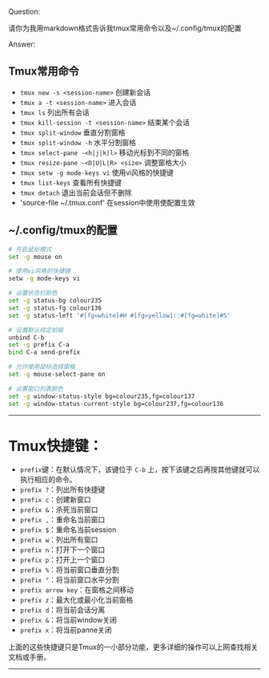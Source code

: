 Question:

请你为我用markdown格式告诉我tmux常用命令以及~/.config/tmux的配置

Answer:

## Tmux常用命令

- `tmux new -s <session-name>` 创建新会话
- `tmux a -t <session-name>` 进入会话
- `tmux ls` 列出所有会话
- `tmux kill-session -t <session-name>` 结束某个会话
- `tmux split-window` 垂直分割窗格
- `tmux split-window -h` 水平分割窗格
- `tmux select-pane -<h|j|k|l>` 移动光标到不同的窗格
- `tmux resize-pane -<D|U|L|R> <size>` 调整窗格大小
- `tmux setw -g mode-keys vi` 使用vi风格的快捷键
- `tmux list-keys` 查看所有快捷键
- `tmux detach` 退出当前会话但不删除
- 'source-file ~/.tmux.conf' 在session中使用使配置生效

## ~/.config/tmux的配置

```bash
# 开启鼠标模式
set -g mouse on

# 使用vi风格的快捷键
setw -g mode-keys vi

# 设置状态栏颜色
set -g status-bg colour235
set -g status-fg colour136
set -g status-left '#[fg=white]#H #[fg=yellow]::#[fg=white]#S'

# 设置默认绑定前缀
unbind C-b
set -g prefix C-a
bind C-a send-prefix

# 允许使用鼠标选择窗格
set -g mouse-select-pane on

# 设置窗口列表颜色
set -g window-status-style bg=colour235,fg=colour137
set -g window-status-current-style bg=colour237,fg=colour136
```

<hr/>

# Tmux快捷键：

- `prefix`键：在默认情况下，该键位于 `C-b` 上，按下该键之后再按其他键就可以执行相应的命令。
- `prefix ?`：列出所有快捷键
- `prefix c`：创建新窗口
- `prefix &`：杀死当前窗口
- `prefix ,`：重命名当前窗口
- `prefix $`：重命名当前session
- `prefix w`：列出所有窗口
- `prefix n`：打开下一个窗口
- `prefix p`：打开上一个窗口
- `prefix %`：将当前窗口垂直分割
- `prefix "`：将当前窗口水平分割
- `prefix arrow key`：在窗格之间移动
- `prefix z`：最大化或最小化当前窗格
- `prefix d`：将当前会话分离
- `prefix &`：将当前window关闭
- `prefix x`：将当前panne关闭

上面的这些快捷键只是Tmux的一小部分功能，更多详细的操作可以上网查找相关文档或手册。
<hr/>

